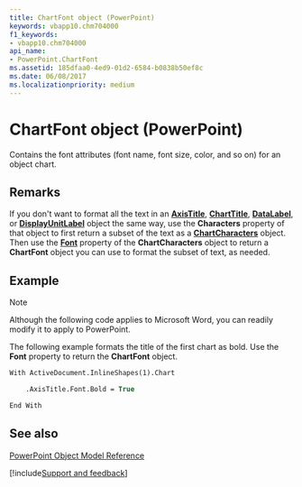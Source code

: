 ```yaml
---
title: ChartFont object (PowerPoint)
keywords: vbapp10.chm704000
f1_keywords:
- vbapp10.chm704000
api_name:
- PowerPoint.ChartFont
ms.assetid: 185dfaa0-4ed9-01d2-6584-b0838b50ef8c
ms.date: 06/08/2017
ms.localizationpriority: medium
---
```



# ChartFont object (PowerPoint)

Contains the font attributes (font name, font size, color, and so on) for an object chart.


## Remarks

If you don't want to format all the text in an **[AxisTitle](PowerPoint.AxisTitle.md)**, **[ChartTitle](PowerPoint.ChartTitle.md)**, **[DataLabel](PowerPoint.DataLabel.md)**, or **[DisplayUnitLabel](PowerPoint.DisplayUnitLabel.md)** object the same way, use the **Characters** property of that object to first return a subset of the text as a **[ChartCharacters](PowerPoint.ChartCharacters.md)** object. Then use the **[Font](PowerPoint.ChartCharacters.Font.md)** property of the **ChartCharacters** object to return a **ChartFont** object you can use to format the subset of text, as needed.


## Example




> [!NOTE] 
> Although the following code applies to Microsoft Word, you can readily modify it to apply to PowerPoint.

The following example formats the title of the first chart as bold. Use the **Font** property to return the **ChartFont** object.




```vb
With ActiveDocument.InlineShapes(1).Chart

    .AxisTitle.Font.Bold = True

End With
```


## See also


[PowerPoint Object Model Reference](overview/PowerPoint/object-model.md)

[!include[Support and feedback](~/includes/feedback-boilerplate.md)]